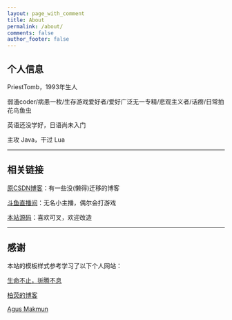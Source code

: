 ```yaml
---
layout: page_with_comment
title: About
permalink: /about/
comments: false
author_footer: false
---
```


## 个人信息

PriestTomb，1993年生人

弱渣coder/病患一枚/生存游戏爱好者/爱好广泛无一专精/悲观主义者/话痨/日常拍花鸟鱼虫

英语还没学好，日语尚未入门

主攻 Java，干过 Lua

---

## 相关链接

[原CSDN博客](http://blog.csdn.net/mxmxz)：有一些没(懒得)迁移的博客

[斗鱼直播间](https://www.douyu.com/3612858)：无名小主播，偶尔会打游戏

[本站源码](https://github.com/PriestTomb/PriestTomb.github.io)：喜欢可叉，欢迎改造

---

## 感谢

本站的模板样式参考学习了以下个人网站：

[生命不止，折腾不息](http://dongyado.com/)

[柏荧的博客](http://qiubaiying.top/)

[Agus Makmun](https://agusmakmun.github.io/)
